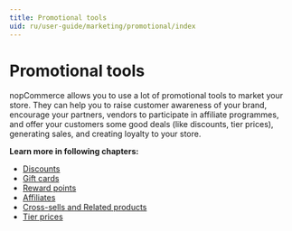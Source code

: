 ```yaml
---
title: Promotional tools
uid: ru/user-guide/marketing/promotional/index
---
```


# Promotional tools

nopCommerce allows you to use a lot of promotional tools to market your store. They can help you to raise customer awareness of your brand, encourage your partners, vendors to participate in affiliate programmes, and offer your customers some good deals (like discounts, tier prices), generating sales, and creating loyalty to your store.

**Learn more in following chapters:**

- [Discounts](xref:ru/user-guide/marketing/promotional/discounts/index)
- [Gift cards](xref:ru/user-guide/marketing/promotional/gift-cards)
- [Reward points](xref:ru/user-guide/marketing/promotional/reward-points)
- [Affiliates](xref:ru/user-guide/marketing/promotional/affiliates)
- [Cross-sells and Related products](xref:ru/user-guide/marketing/promotional/cross-sells-related-products)
- [Tier prices](xref:ru/user-guide/marketing/promotional/tier-prices)
